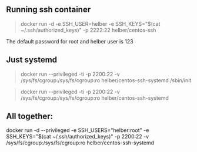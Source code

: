 
Running ssh container
---------------------

> docker run -d -e SSH_USER=helber -e SSH_KEYS="$(cat ~/.ssh/authorized_keys)" -p 2222:22 helber/centos-ssh

The default password for root and helber user is 123

Just systemd
------------
> docker run --privileged -ti -p 2200:22 -v /sys/fs/cgroup:/sys/fs/cgroup:ro helber/centos-ssh-systemd /sbin/init

> docker run --privileged -ti -p 2200:22 -v /sys/fs/cgroup:/sys/fs/cgroup:ro helber/centos-ssh-systemd


All together:
-------------

docker run -d --privileged -e SSH_USERS="helber:root" -e SSH_KEYS="$(cat ~/.ssh/authorized_keys)" -p 2200:22 -v /sys/fs/cgroup:/sys/fs/cgroup:ro helber/centos-ssh-systemd

